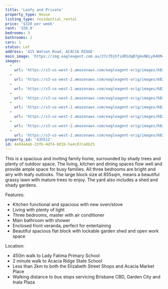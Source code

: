 ```yaml
---
title: 'Leafy and Private'
property_type: House
listing_type: residential_rental
price: '$320 per week'
rent: '320.0'
bedrooms: 3
bathrooms: 1
cars: 1
status: Let
address: '415 Watson Road, ACACIA RIDGE'
main_image: 'https://img.eagleagent.com.au/27c7DjhfidRSdqB7gHxNKLy04KM=/1280x854/smart/https://s3-us-west-2.amazonaws.com/eagleagent-orig/images/6825089/423374654-image-M.jpg'
images:
  -
    url: 'https://s3-us-west-2.amazonaws.com/eagleagent-orig/images/6825096/423374654-image-G.jpg'
  -
    url: 'https://s3-us-west-2.amazonaws.com/eagleagent-orig/images/6825095/423374654-image-F.jpg'
  -
    url: 'https://s3-us-west-2.amazonaws.com/eagleagent-orig/images/6825094/423374654-image-E.jpg'
  -
    url: 'https://s3-us-west-2.amazonaws.com/eagleagent-orig/images/6825093/423374654-image-D.jpg'
  -
    url: 'https://s3-us-west-2.amazonaws.com/eagleagent-orig/images/6825092/423374654-image-C.jpg'
  -
    url: 'https://s3-us-west-2.amazonaws.com/eagleagent-orig/images/6825091/423374654-image-B.jpg'
  -
    url: 'https://s3-us-west-2.amazonaws.com/eagleagent-orig/images/6825090/423374654-image-A.jpg'
  -
    url: 'https://s3-us-west-2.amazonaws.com/eagleagent-orig/images/6825089/423374654-image-M.jpg'
property_id: '435512'
id: 4a94a4ab-33fb-4df4-8d1b-5a4c87ca0b25
---
```

This is a spacious and inviting family home, surrounded by shady trees and plenty of outdoor space. The living, kitchen and dining spaces flow well and provide ample space for busy families.  All three bedrooms are bright and airy with leafy outlooks. The large block size at 855sqm, means a beautiful grassy lawn with mature trees to enjoy. The yard also includes a shed and shady gardens.

Features:

*  Kitchen functional and spacious with new oven/stove
*  Living with plenty of light
*  Three bedrooms, master with air conditioner
*  Main bathroom with shower
*  Enclosed front veranda, perfect for entertaining
*  Beautiful spacious flat block with lockable garden shed and open work space

Location:
*  450m walk to Lady Fatima Primary School
*  2 minute walk to Acacia Ridge State School
*  Less than 2km to both the Elizabeth Street Shops and Acacia Market Place
*  Walking distance to bus stops servicing Brisbane CBD, Garden City and Inala Plaza